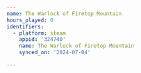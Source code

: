 ```yaml
---
name: The Warlock of Firetop Mountain
hours_played: 0
identifiers:
  - platform: steam
    appid: '324740'
    name: The Warlock of Firetop Mountain
    synced_on: '2024-07-04'

---
```

